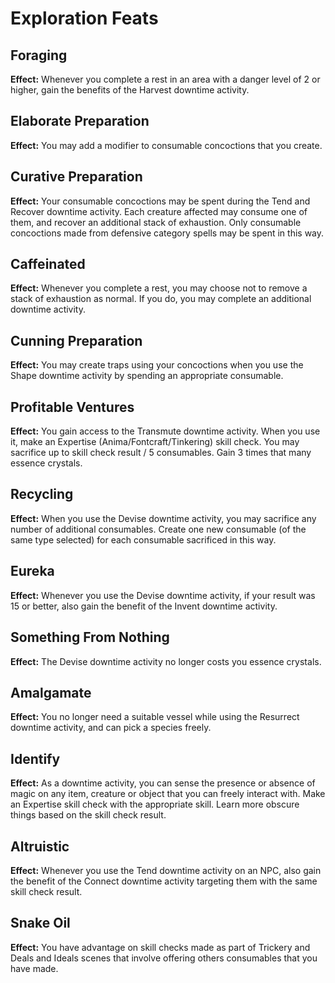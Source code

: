 # Exploration Feats

## Foraging

**Effect:** Whenever you complete a rest in an area with a danger level of 2 or higher, gain the benefits of the Harvest downtime activity.

## Elaborate Preparation

**Effect:** You may add a modifier to consumable concoctions that you create.

## Curative Preparation

**Effect:** Your consumable concoctions may be spent during the Tend and Recover downtime activity. Each creature affected may consume one of them, and recover an additional stack of exhaustion. Only consumable concoctions made from defensive category spells may be spent in this way.

## Caffeinated

**Effect:** Whenever you complete a rest, you may choose not to remove a stack of exhaustion as normal. If you do, you may complete an additional downtime activity.

## Cunning Preparation

**Effect:** You may create traps using your concoctions when you use the Shape downtime activity by spending an appropriate consumable.

## Profitable Ventures

**Effect:** You gain access to the Transmute downtime activity. When you use it, make an Expertise (Anima/Fontcraft/Tinkering) skill check. You may sacrifice up to skill check result / 5 consumables. Gain 3 times that many essence crystals.

## Recycling

**Effect:** When you use the Devise downtime activity, you may sacrifice any number of additional consumables. Create one new consumable (of the same type selected) for each consumable sacrificed in this way.

## Eureka

**Effect:** Whenever you use the Devise downtime activity, if your result was 15 or better, also gain the benefit of the Invent downtime activity.

## Something From Nothing

**Effect:** The Devise downtime activity no longer costs you essence crystals.

## Amalgamate

**Effect:** You no longer need a suitable vessel while using the Resurrect downtime activity, and can pick a species freely.

## Identify

**Effect:** As a downtime activity, you can sense the presence or absence of magic on any item, creature or object that you can freely interact with. Make an Expertise skill check with the appropriate skill. Learn more obscure things based on the skill check result.

## Altruistic

**Effect:** Whenever you use the Tend downtime activity on an NPC, also gain the benefit of the Connect downtime activity targeting them with the same skill check result.

## Snake Oil

**Effect:** You have advantage on skill checks made as part of Trickery and Deals and Ideals scenes that involve offering others consumables that you have made.
